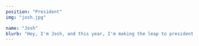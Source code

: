 ```yaml
---
position: "President"
img: "josh.jpg"

name: "Josh"
blurb: "Hey, I'm Josh, and this year, I'm making the leap to president after not being on the committee last year (I have no idea what I am doing). I am currently an Earth Science PhD student (which is short for: 'I like rocks'). My other personalities include being from Wales and falling off bunkbeds." 
---
```

